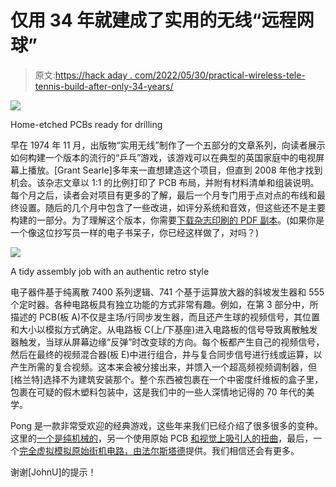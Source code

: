 # 仅用 34 年就建成了实用的无线“远程网球”

> 原文:[https://hack aday . com/2022/05/30/practical-wireless-tele-tennis-build-after-only-34-years/](https://hackaday.com/2022/05/30/practical-wireless-tele-tennis-build-after-only-34-years/)

![](../Images/19516a933284602b740ad81fb2811f9d.png)

Home-etched PCBs ready for drilling

早在 1974 年 11 月，出版物“实用无线”制作了一个五部分的文章系列，向读者展示如何构建一个版本的流行的“乒乓”游戏，该游戏可以在典型的英国家庭中的电视屏幕上播放。[Grant Searle]多年来一直想建造这个项目，但直到 2008 年他才找到机会。该杂志文章以 1:1 的比例打印了 PCB 布局，并附有材料清单和组装说明。每个月之后，读者会对项目有更多的了解，最后一个月专门用于点对点的布线和最终设置。随后的几个月中包含了一些改进，如评分系统和音效，但这些还不是主要构建的一部分。为了理解这个版本，你需要[下载杂志印刷的 PDF 副本](https://1drv.ms/u/s!AsDJV6EQwPVsckwDi3_t-tdCP8s?e=PCtAoT)。(如果你是一个像这位抄写员一样的电子书呆子，你已经这样做了，对吗？)

![](../Images/d7ac93a9154969dd16a0f0fc2f889e73.png)

A tidy assembly job with an authentic retro style

电子器件基于纯离散 7400 系列逻辑、741 个基于运算放大器的斜坡发生器和 555 个定时器。各种电路板具有独立功能的方式非常有趣。例如，在第 3 部分中，所描述的 PCB(板 A)不仅是主场/行同步发生器，而且还产生球的视频信号，其位置和大小以模拟方式确定。从电路板 C(上/下基座)进入电路板的信号导致离散触发器触发，当球从屏幕边缘“反弹”时改变球的方向。每个板都产生自己的视频信号，然后在最终的视频混合器(板 E)中进行组合，并与复合同步信号进行线或运算，以产生所需的复合视频。这本来会被分接出来，并馈入一个超高频视频调制器，但[格兰特]选择不为建筑安装那个。整个东西被包裹在一个中密度纤维板的盒子里，包裹在可疑的假木塑料包装中，这是我们中的一些人深情地记得的 70 年代的美学。

Pong 是一款非常受欢迎的经典游戏，这些年来我们已经介绍了很多很多的变种。这里的[一个是纯机械的](https://hackaday.com/2022/03/23/old-school-mechanical-pong-still-amazes/)，另一个使用原始 PCB [和视觉上吸引人的扭曲](https://hackaday.com/2021/03/08/framed-pong-is-picture-perfect/)，最后，一个[完全虚拟模拟原始街机电路，由法尔斯塔德](https://hackaday.com/2022/04/06/pong-in-hardware-virtually/)提供。我们相信还会有更多。

谢谢[JohnU]的提示！